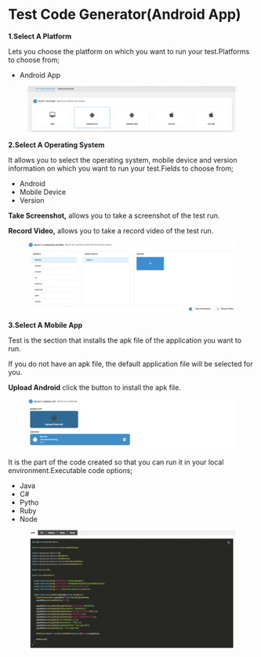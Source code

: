 # Test Code Generator(Android App)

**1.Select A Platform**

Lets you choose the platform on which you want to run your test.Platforms to choose from;

* Android App

<figure><img src="../.gitbook/assets/Ekran Resmi 2023-06-22 09.08.59.png" alt=""><figcaption></figcaption></figure>

**2.Select A Operating System**

It allows you to select the operating system, mobile device and version information on which you want to run your test.Fields to choose from;

* Android
* Mobile Device
* Version

**Take Screenshot,** allows you to take a screenshot of the test run.

**Record Video,** allows you to take a record video of the test run.

<figure><img src="../.gitbook/assets/Ekran Resmi 2023-06-22 09.11.20.png" alt=""><figcaption></figcaption></figure>

**3.Select A Mobile App**

Test is the section that installs the apk file of the application you want to run.

If you do not have an apk file, the default application file will be selected for you.

**Upload Android** click the button to install the apk file.

<figure><img src="../.gitbook/assets/Ekran Resmi 2023-06-22 09.11.58.png" alt=""><figcaption></figcaption></figure>

It is the part of the code created so that you can run it in your local environment.Executable code options;

* Java
* C#
* Pytho
* Ruby
* Node

<figure><img src="../.gitbook/assets/Ekran Resmi 2023-06-22 09.12.18.png" alt=""><figcaption></figcaption></figure>
